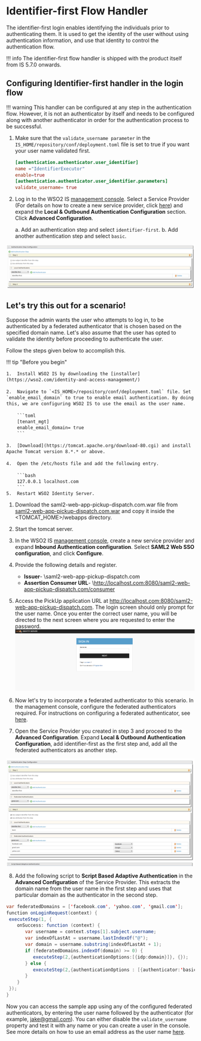 # Identifier-first Flow Handler

The identifier-first login enables identifying the individuals prior to authenticating them. It is used to get the identity of the user without using authentication information, and use that identity to control the authentication flow.

!!! info 
    The identifier-first flow handler is shipped with the product itself from IS 5.7.0 onwards.

## Configuring Identifier-first handler in the login flow

!!! warning
    This handler can be configured at any step in the authentication flow. However, it is not an authenticator by itself and needs to be configured along with another authenticator in order for the authentication process to be successful.

1.  Make sure that the `validate_username parameter` in the `IS_HOME/repository/conf/deployment.toml` file is set to true if you want your user name validated first.

    ```toml
    [authentication.authenticator.user_identifier] 
    name ="IdentifierExecutor"
    enable=true
    [authentication.authenticator.user_identifier.parameters]
    validate_username= true
    ```
2.  Log in to the WSO2 IS [management console](../../setup/getting-started-with-the-management-console/). Select a Service Provider (For details on how to create a new service provider, click [here](../../learn/adding-and-configuring-a-service-provider)) and expand the **Local & Outbound Authentication Configuration** section. Click **Advanced Configuration**.

    a.  Add an authentication step and select `identifier-first`.
    b.  Add another authentication step and select `basic`.

![identifier-first](../assets/img/learn/identifier-first.png)

## Let's try this out for a scenario!

Suppose the admin wants the user who attempts to log in, to be authenticated by a federated authenticator that is chosen based on the specified domain name. Let's also assume that the user has opted to validate the identity before proceeding to authenticate the user. 

Follow the steps given below to accomplish this. 

!!! tip "Before you begin"
    
    1.  Install WSO2 IS by downloading the [installer](https://wso2.com/identity-and-access-management/)

    2.  Navigate to `<IS_HOME>/repository/conf/deployment.toml` file. Set `enable_email_domain` to true to enable email authentication. By doing this, we are configuring WSO2 IS to use the email as the user name.

        ```toml
        [tenant_mgt]
        enable_email_domain= true
        ```

    3.  [Download](https://tomcat.apache.org/download-80.cgi) and install Apache Tomcat version 8.*.* or above.

    4.  Open the /etc/hosts file and add the following entry.

        ```bash
        127.0.0.1 localhost.com
        ```
    5.  Restart WSO2 Identity Server.

1.  Download the saml2-web-app-pickup-dispatch.com.war file from [saml2-web-app-pickup-dispatch.com.war](https://github.com/wso2/samples-is/releases) and copy it inside the <TOMCAT_HOME>/webapps directory.

2.  Start the tomcat server.  

3.  In the WSO2 IS [management console](https://localhost:9443/carbon/admin/login.jsp), create a new service provider and expand **Inbound Authentication configuration**. Select **SAML2 Web SSO configuration**, and click **Configure**.

4.  Provide the following details and register.
    -   **Issuer**- \saml2-web-app-pickup-dispatch.com
    -   **Assertion Consumer URL**- \http://localhost.com:8080/saml2-web-app-pickup-dispatch.com/consumer

5.  Access the PickUp application URL at <http://localhost.com:8080/saml2-web-app-pickup-dispatch.com>. The login screen should only prompt for the user name. Once you enter the correct user name, you will be directed to the next screen where you are requested to enter the password.
    ![only-username](../assets/img/learn/only-username.png)

6.  Now let's try to incorporate a federated authenticator to this scenario. In the management console, configure the federated authenticators required. For instructions on configuring a federated authenticator, see [here](../../learn/configuring-federated-authentication/).  

7.  Open the Service Provider you created in step 3 and proceed to the **Advanced Configuration**. Expand  **Local & Outbound Authentication Configuration**, add identifier-first as the first step and, add all the federated authenticators as another step.  

![identifier-federation](../assets/img/learn/identifier-first-fed.png)

8.  Add the following script to **Script Based Adaptive Authentication** in the **Advanced Configuration** of the Service Provider. This extracts the domain name from the user name in the first step and uses that particular domain as the authenticator in the second step. 

```java 
var federatedDomains = ['facebook.com', 'yahoo.com', 'gmail.com'];
function onLoginRequest(context) {
 executeStep(1, {
    onSuccess: function (context) {
       var username = context.steps[1].subject.username;
       var indexOfLastAt = username.lastIndexOf("@");
       var domain = username.substring(indexOfLastAt + 1);
       if (federatedDomains.indexOf(domain) >= 0) {
          executeStep(2,{authenticationOptions:[{idp:domain}]}, {});
       } else {
          executeStep(2,{authenticationOptions : [{authenticator:'basic'}]} , {});
       }
    }
 });
}
```

Now you can access the sample app using any of the configured federated authenticators, by entering the user name followed by the authenticator (for example, jake@gmail.com). You can either disable the `validate_username` property and test it with any name or you can create a user in the console. See more details on how to use an email address as the user name [here](../../learn/using-email-address-as-the-username).
